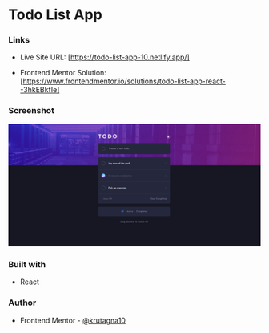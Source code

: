 # Todo List App

### Links

- Live Site URL: [https://todo-list-app-10.netlify.app/]

- Frontend Mentor Solution: [https://www.frontendmentor.io/solutions/todo-list-app-react--3hkEBkfIe]

### Screenshot

![](screenshot/Screenshot.png)


### Built with

- React

### Author
- Frontend Mentor - [@krutagna10](https://www.frontendmentor.io/profile/krutagna10)
